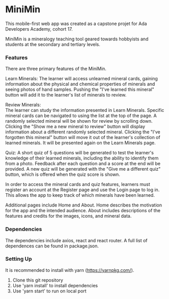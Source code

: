 # MiniMin 

This mobile-first web app was created as a capstone projet for Ada Developers Academy, cohort 17. 

MiniMin is a mineralogy teaching tool geared towards hobbyists and students at the secondary and tertiary levels. 

### Features 
There are three primary features of the MiniMin. 

Learn Minerals:
The learner will access unlearned mineral cards, gaining information about the physical and chemical properties of minerals and seeing photos of hand samples. Pushing the "I've learned this mineral" button will add it to the learner's list of minerals to review.

Review Minerals:  
The learner can study the information presented in Learn Minerals. Specific mineral cards can be navigated to using the list at the top of the page. A randomly selected mineral will be shown for review by scrolling down. Clicking the "Show me a new mineral to review" button will display information about a different randomly selected mineral. Clicking the "I've forgotten this mineral" button will move it out of the learner's collection of learned minerals. It will be presented again on the Learn Minerals page.

Quiz: A short quiz of 5 questions will be generated to test the learner's knowledge of their learned minerals, including the ability to identify them from a photo. Feedback after each question and a score at the end will be provided. A new quiz will be generated with the "Give me a different quiz" button, which is offered when the quiz score is shown.

In order to access the mineral cards and quiz features, learners must register an account at the Register page and use the Login page to log in. 
This allows the app to keep track of which minerals have been learned. 

Additional pages include Home and About. 
Home describes the motivation for the app and the intended audience.
About includes descriptions of the features and credits for the images, icons, and mineral data. 

### Dependencies

The dependencies include axios, react and react router. 
A full list of dependences can be found in package.json. 

### Setting Up

It is recommended to install with yarn (https://yarnpkg.com/).

1. Clone this git repository 
2. Use 'yarn install' to install dependencies
3. Use 'yarn start' to run on local port

